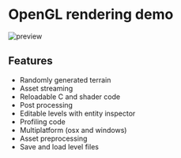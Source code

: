 # OpenGL rendering demo

![preview](https://cldup.com/fvXXc3dBg3-3000x3000.png)

## Features

- Randomly generated terrain
- Asset streaming
- Reloadable C and shader code
- Post processing
- Editable levels with entity inspector
- Profiling code
- Multiplatform (osx and windows)
- Asset preprocessing
- Save and load level files
